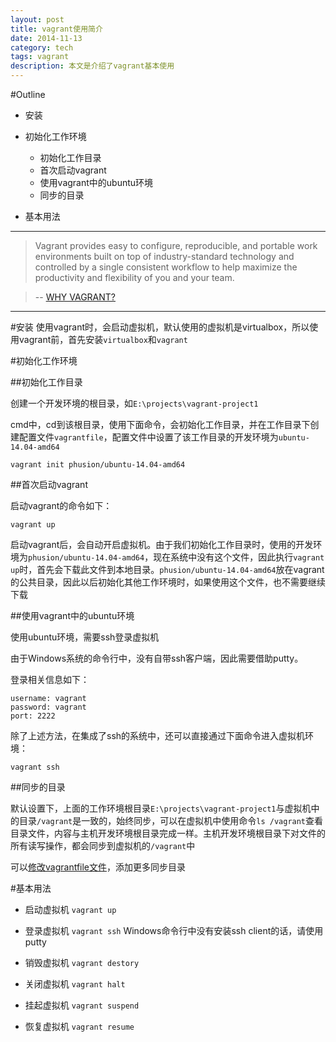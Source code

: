 ```yaml
---
layout: post
title: vagrant使用简介
date: 2014-11-13
category: tech
tags: vagrant
description: 本文是介绍了vagrant基本使用
---
```



#Outline
- 安装

- 初始化工作环境
  - 初始化工作目录
  - 首次启动vagrant
  - 使用vagrant中的ubuntu环境
  - 同步的目录

- 基本用法
---
>Vagrant provides easy to configure, reproducible, and portable work environments built on top of industry-standard technology and controlled by a single consistent workflow to help maximize the productivity and flexibility of you and your team.

>-- [WHY VAGRANT?](https://docs.vagrantup.com/v2/why-vagrant/index.html)

---

#安装
使用vagrant时，会启动虚拟机，默认使用的虚拟机是virtualbox，所以使用vagrant前，首先安装`virtualbox`和`vagrant`

#初始化工作环境

##初始化工作目录

创建一个开发环境的根目录，如`E:\projects\vagrant-project1`

cmd中，cd到该根目录，使用下面命令，会初始化工作目录，并在工作目录下创建配置文件`vagrantfile`，配置文件中设置了该工作目录的开发环境为`ubuntu-14.04-amd64`

```
vagrant init phusion/ubuntu-14.04-amd64
```

##首次启动vagrant

启动vagrant的命令如下：
```
vagrant up
```
启动vagrant后，会自动开启虚拟机。由于我们初始化工作目录时，使用的开发环境为`phusion/ubuntu-14.04-amd64`，现在系统中没有这个文件，因此执行`vagrant up`时，首先会下载此文件到本地目录。`phusion/ubuntu-14.04-amd64`放在vagrant的公共目录，因此以后初始化其他工作环境时，如果使用这个文件，也不需要继续下载

##使用vagrant中的ubuntu环境

使用ubuntu环境，需要ssh登录虚拟机

由于Windows系统的命令行中，没有自带ssh客户端，因此需要借助putty。

登录相关信息如下：
```
username: vagrant
password: vagrant
port: 2222
```

除了上述方法，在集成了ssh的系统中，还可以直接通过下面命令进入虚拟机环境：
```
vagrant ssh
```

##同步的目录

默认设置下，上面的工作环境根目录`E:\projects\vagrant-project1`与虚拟机中的目录`/vagrant`是一致的，始终同步，可以在虚拟机中使用命令`ls /vagrant`查看目录文件，内容与主机开发环境根目录完成一样。主机开发环境根目录下对文件的所有读写操作，都会同步到虚拟机的`/vagrant`中

可以[修改vagrantfile文件](http://docs.vagrantup.com/v2/synced-folders/basic_usage.html)，添加更多同步目录

#基本用法

- 启动虚拟机
`vagrant up`

- 登录虚拟机
`vagrant ssh`
Windows命令行中没有安装ssh client的话，请使用putty

- 销毁虚拟机
`vagrant destory`

- 关闭虚拟机
`vagrant halt`

- 挂起虚拟机
`vagrant suspend`

- 恢复虚拟机
`vagrant resume`

